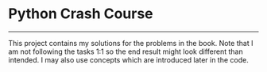 # Python Crash Course
***

This project contains my solutions for the problems in the book.
Note that I am not following the tasks 1:1 so the end result might look different than
intended.
I may also use concepts which are introduced later in the code.
